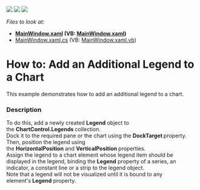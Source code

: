 <!-- default badges list -->
![](https://img.shields.io/endpoint?url=https://codecentral.devexpress.com/api/v1/VersionRange/128568428/21.1.5%2B)
[![](https://img.shields.io/badge/Open_in_DevExpress_Support_Center-FF7200?style=flat-square&logo=DevExpress&logoColor=white)](https://supportcenter.devexpress.com/ticket/details/T377721)
[![](https://img.shields.io/badge/📖_How_to_use_DevExpress_Examples-e9f6fc?style=flat-square)](https://docs.devexpress.com/GeneralInformation/403183)
<!-- default badges end -->
<!-- default file list -->
*Files to look at*:

* **[MainWindow.xaml](./CS/AdditionalLegendSample/MainWindow.xaml) (VB: [MainWindow.xaml](./VB/AdditionalLegendSample/MainWindow.xaml))**
* [MainWindow.xaml.cs](./CS/AdditionalLegendSample/MainWindow.xaml.cs) (VB: [MainWindow.xaml.vb](./VB/AdditionalLegendSample/MainWindow.xaml.vb))
<!-- default file list end -->
# How to: Add an Additional Legend to a Chart


This example demonstrates how to add an additional legend to a chart.


<h3>Description</h3>

<p>To do this, add a newly created&nbsp;<strong>Legend</strong>&nbsp;object to the&nbsp;<strong>ChartControl.Legends&nbsp;</strong>collection.&nbsp;<br>Dock it to the required pane or the chart using the&nbsp;<strong>DockTarget&nbsp;</strong>property. Then, position the legend using the&nbsp;<strong>HorizontalPosition</strong>&nbsp;and&nbsp;<strong>VerticalPosition&nbsp;</strong>properties.<br>Assign the legend to a chart&nbsp;element whose legend item should be displayed in the legend, binding the&nbsp;<strong>Legend</strong>&nbsp;property of a series, an indicator, a constant line or a strip to the legend object.<br>Note that a legend will not be visualized until it is bound to any element's&nbsp;<strong>Legend</strong>&nbsp;property.</p>

<br/>


